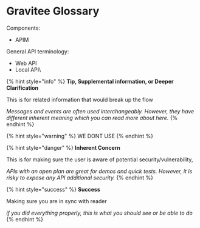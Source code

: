 # Gravitee Glossary

Components:

* APIM

General API terminology:

* Web API
* Local API\


{% hint style="info" %}
**Tip, Supplemental information, or Deeper Clarification**

This is for related information that would break up the flow&#x20;

_Messages and events are often used interchangeably. However, they have different inherent meaning which you can read more about here._
{% endhint %}

{% hint style="warning" %}
WE DONT USE
{% endhint %}

{% hint style="danger" %}
**Inherent Concern**

This is for making sure the user is aware of potential security/vulnerability,&#x20;

_APIs with an open plan are great for demos and quick tests. However, it is risky to expose any API additional security._
{% endhint %}

{% hint style="success" %}
**Success**

Making sure you are in sync with reader

_if you did everything properly, this is what you should see or be able to do_
{% endhint %}
